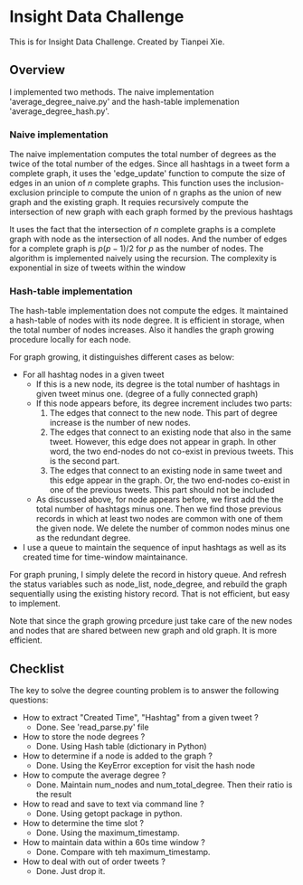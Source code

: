 # Insight Data Challenge
This is for Insight Data Challenge. Created by Tianpei Xie. 

## Overview
I implemented two methods. The naive implementation 'average\_degree\_naive.py' and the hash-table implemenation 'average\_degree\_hash.py'.

### Naive implementation
The naive implementation computes the total number of degrees as the twice of the total number of the edges. Since all hashtags in a tweet form a complete graph, it uses the 'edge\_update' function to compute the size of edges in an union of $n$ complete graphs. This function uses the inclusion-exclusion principle to compute the union of n graphs as the union of new graph and the existing graph. It requies recursively compute the intersection of new graph with each graph formed by the previous hashtags 

It uses the fact that the intersection of $n$ complete graphs is a complete graph with node as the intersection of all nodes. And the number of edges for a complete graph is $p(p-1)/2$ for $p$ as the number of nodes. The algorithm is implemented naively using the recursion. The complexity is exponential in size of tweets within the window

### Hash-table implementation
The hash-table implementation does not compute the edges. It maintained a hash-table of nodes with its node degree. It is efficient in storage, when the total number of nodes increases. Also it handles the graph growing procedure locally for each node. 


For graph growing, it distinguishes different cases as below:
  * For all hashtag nodes in a given tweet 
     - If this is a new node, its degree is the total number of hashtags in given tweet minus one. (degree of a fully connected graph)
     - If this node appears before, its degree increment includes two parts:
          1. The edges that connect to the new node. This part of degree increase is the number of new nodes.
          2. The edges that connect to an existing node that also in the same tweet. However, this edge does not appear in graph. In other word, the two end-nodes do not co-exist in previous tweets. This is the second part. 
          3. The edges that connect to an existing node in same tweet and this edge appear in the graph. Or, the two end-nodes co-exist in one of the previous tweets.  This part should not be included
      - As discussed above, for node appears before, we first add the the total number of hashtags minus one. Then we find those previous records in which at least two nodes are common with one of them the given node. We delete the number of common nodes minus one as the redundant degree. 
  *  I use a queue to maintain the sequence of input hashtags as well as its created time for time-window maintainance.  

For graph pruning, I simply delete the record in history queue. And refresh the status variables such as node\_list, node\_degree, and rebuild the graph sequentially using the existing history record. That is not efficient, but easy to implement. 

Note that since the graph growing prcedure just take care of the new nodes and nodes that are shared between new graph and old graph. It is more efficient.

## Checklist 
The key to solve the degree counting problem is to answer the following questions:
  * How to extract "Created Time", "Hashtag" from a given tweet ? 
    - Done. See 'read\_parse.py' file
  * How to store the node degrees ?
    - Done. Using Hash table (dictionary in Python)
  * How to determine if a node is added to the graph ?
    - Done. Using the KeyError exception for visit the hash node 
  * How to compute the average degree ?
    - Done. Maintain num\_nodes and num\_total\_degree. Then their ratio is the result
  * How to read and save to text via command line ?
    - Done. Using getopt package in python. 
  * How to determine the time slot ?
    - Done. Using the maximum\_timestamp.
  * How to maintain data within a 60s time window ? 
    - Done. Compare with teh maximum\_timestamp.
  * How to deal with out of order tweets ?
    - Done. Just drop it.

